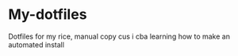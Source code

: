 # My-dotfiles
Dotfiles for my rice, manual copy cus i cba learning how to make an automated install
